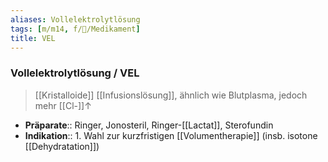 ```yaml
---
aliases: Vollelektrolytlösung
tags: [m/m14, f/💊/Medikament]
title: VEL
---
```

### Vollelektrolytlösung / VEL
> [[Kristalloide]] [[Infusionslösung]], ähnlich wie Blutplasma, jedoch mehr [[Cl-]]↑ 
- **Präparate**:: Ringer, Jonosteril, Ringer-[[Lactat]], Sterofundin
- **Indikation**:: 1. Wahl zur kurzfristigen [[Volumentherapie]] (insb. isotone [[Dehydratation]])